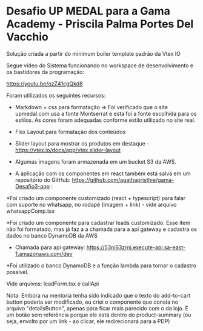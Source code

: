 # Desafio UP MEDAL para a Gama Academy - Priscila Palma Portes Del Vacchio

Solução criada a partir do minimum boiler template padrão da Vtex IO

Segue vídeo do Sistema funcionando no workspace de desenvolvimento e os bastidores da programação:

https://youtu.be/ozZ41cgQkd8

Foram utilizados os seguintes recursos:

* Markdown + css para formatação
=> Foi verificado que o site upmedal.com usa a fonte Montserrat e esta foi a fonte escolhida para os estilos. As cores foram adequadas conforme estilo utilizado no site real.

* Flex Layout para formatação dos conteúdos

* Slider layout para mostrar os produtos em destaque -
https://vtex.io/docs/app/vtex.slider-layout

* Algumas imagens foram armazenada em um bucket S3 da AWS.

* A aplicação com os componentes em react também está salva em um repositório do GitHub: https://github.com/agathapristhie/gama-Desafio3-app :

*Foi criado um componente customizado (react + typescript) para falar com suporte no whatsapp, no
rodapé (imagem + link) - vide arquivo whatsappComp.tsx 

*Foi criado um componente para cadastrar leads customizado. Esse item não foi formatado, mas já faz a a chamada para a api gateway e cadastra os dados no banco DynamoDB da AWS

* Chamada para api gateway: https://53ni63zrnj.execute-api.sa-east-1.amazonaws.com/dev 

*Foi utilizado o banco DynamoDB e a função lambda para tornar o cadastro possível.

Vide arquivos: leadForm.tsx e callApi

Nota: Embora na mentoria tenha sido indicado que o texto do add-to-cart button poderia ser modificado, eu criei o componente que consta no arquivo "detailsButton", apenas para ficar mais parecido com o da loja. É um botão sem referência porque ele está dentro do product-summary (ou seja, envolto por um link - ao clicar, ele redirecionará para a PDP)
